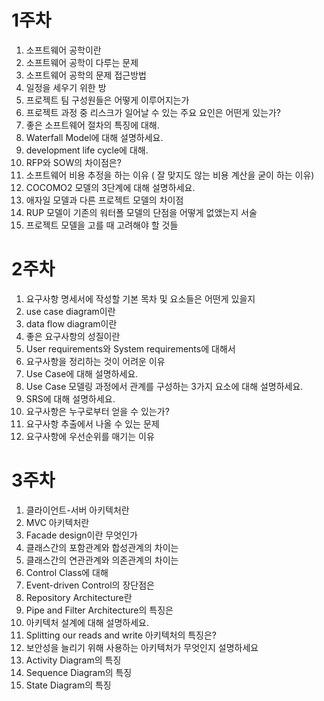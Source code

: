 # 1주차

1. 소프트웨어 공학이란
2. 소프트웨어 공학이 다루는 문제
3. 소프트웨어 공학의 문제 접근방법
4. 일정을 세우기 위한 방
5. 프로젝트 팀 구성원들은 어떻게 이루어지는가
6. 프로젝트 과정 중 리스크가 일어날 수 있는 주요 요인은 어떤게 있는가?
7. 좋은 소프트웨어 절차의 특징에 대해.
8. Waterfall Model에 대해 설명하세요.
9. development life cycle에 대해.
10. RFP와 SOW의 차이점은?
11. 소프트웨어 비용 추정을 하는 이유 ( 잘 맞지도 않는 비용 계산을 굳이 하는 이유)
12. COCOMO2 모델의 3단계에 대해 설명하세요.
13. 애자일 모델과 다른 프로젝트 모델의 차이점
14. RUP 모델이 기존의 워터폴 모델의 단점을 어떻게 없앴는지 서술
15. 프로젝트 모델을 고를 때 고려해야 할 것들

# 2주차

1. 요구사항 명세서에 작성할 기본 목차 및 요소들은 어떤게 있을지
2. use case diagram이란
3. data flow diagram이란
4. 좋은 요구사항의 성질이란
5. User requirements와 System requirements에 대해서
6. 요구사항을 정리하는 것이 어려운 이유
7. Use Case에 대해 설명하세요.
8. Use Case 모델링 과정에서 관계를 구성하는 3가지 요소에 대해 설명하세요.
9. SRS에 대해 설명하세요.
10. 요구사항은 누구로부터 얻을 수 있는가?
11. 요구사항 추출에서 나올 수 있는 문제
12. 요구사항에 우선순위를 매기는 이유

# 3주차

1. 클라이언트-서버 아키텍처란
2. MVC 아키텍처란
3. Facade design이란 무엇인가
4. 클래스간의 포함관계와 합성관계의 차이는
5. 클래스간의 연관관계와 의존관계의 차이는
6. Control Class에 대해
7. Event-driven Control의 장단점은
8. Repository Architecture란
9. Pipe and Filter Architecture의 특징은
10. 아키텍처 설계에 대해 설명하세요.
11. Splitting our reads and write 아키텍처의 특징은?
12. 보안성을 늘리기 위해 사용하는 아키텍처가 무엇인지 설명하세요
13. Activity Diagram의 특징
14. Sequence Diagram의 특징
15. State Diagram의 특징
